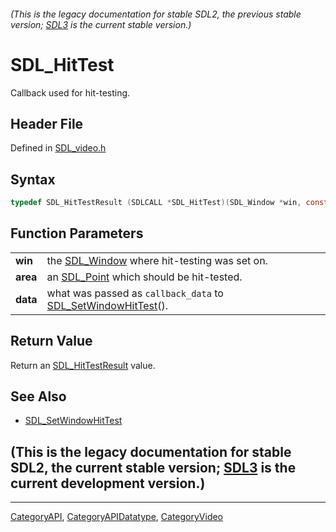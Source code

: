 ###### (This is the legacy documentation for stable SDL2, the previous stable version; [SDL3](https://wiki.libsdl.org/SDL3/) is the current stable version.)
# SDL_HitTest

Callback used for hit-testing.

## Header File

Defined in [SDL_video.h](https://github.com/libsdl-org/SDL/blob/SDL2/include/SDL_video.h)

## Syntax

```c
typedef SDL_HitTestResult (SDLCALL *SDL_HitTest)(SDL_Window *win, const SDL_Point *area, void *data);
```

## Function Parameters

|          |                                                                                       |
| -------- | ------------------------------------------------------------------------------------- |
| **win**  | the [SDL_Window](SDL_Window) where hit-testing was set on.                            |
| **area** | an [SDL_Point](SDL_Point) which should be hit-tested.                                 |
| **data** | what was passed as `callback_data` to [SDL_SetWindowHitTest](SDL_SetWindowHitTest)(). |

## Return Value

Return an [SDL_HitTestResult](SDL_HitTestResult) value.

## See Also

- [SDL_SetWindowHitTest](SDL_SetWindowHitTest)


## (This is the legacy documentation for stable SDL2, the current stable version; [SDL3](https://wiki.libsdl.org/SDL3/) is the current development version.)



----
[CategoryAPI](CategoryAPI), [CategoryAPIDatatype](CategoryAPIDatatype), [CategoryVideo](CategoryVideo)

